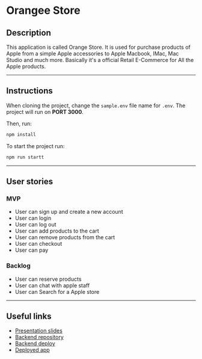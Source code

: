 # Orangee Store

## Description

This application is called Orange Store. It is used for purchase products of Apple from a simple Apple accessories to Apple Macbook, IMac, Mac Studio and much more. Basically it's a official Retail E-Commerce for All the Apple products.

---

## Instructions

When cloning the project, change the <code>sample.env</code> file name for <code>.env</code>. The project will run on **PORT 3000**.

Then, run:

```bash
npm install
```

To start the project run:

```bash
npm run startt
```

---

## User stories

### MVP

- User can sign up and create a new account
- User can login
- User can log out
- User can add products to the cart
- User can remove products from the cart
- User can checkout
- User can pay

### Backlog

- User can reserve products
- User can chat with apple staff
- User can Search for a Apple store

---

## Useful links

- [Presentation slides](https://www.canva.com/design/DAFMet8b2DU/yAa40LmsJSJXSG_ZhM-CCw/edit?utm_content=DAFMet8b2DU&utm_campaign=designshare&utm_medium=link2&utm_source=sharebutton)
- [Backend repository](https://github.com/WajahatFit/Apple-Clone-Back-End)
- [Backend deploy](https://applecloned.herokuapp.com/)
- [Deployed app]()
